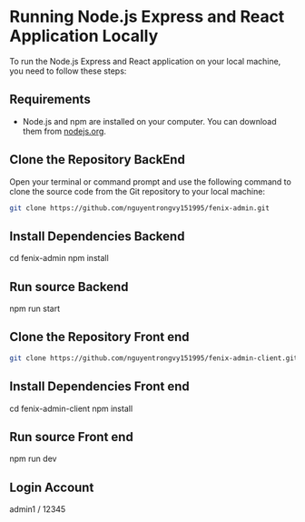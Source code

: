 # Running Node.js Express and React Application Locally

To run the Node.js Express and React application on your local machine, you need to follow these steps:

## Requirements

- Node.js and npm are installed on your computer. You can download them from [nodejs.org](https://nodejs.org).

## Clone the Repository BackEnd


Open your terminal or command prompt and use the following command to clone the source code from the Git repository to your local machine:

```bash
git clone https://github.com/nguyentrongvy151995/fenix-admin.git
```

## Install Dependencies Backend

cd fenix-admin
npm install

## Run source Backend
npm run start


## Clone the Repository Front end

```bash
git clone https://github.com/nguyentrongvy151995/fenix-admin-client.git
```

## Install Dependencies Front end 

cd fenix-admin-client
npm install

## Run source Front end
npm run dev

## Login Account
admin1 / 12345
